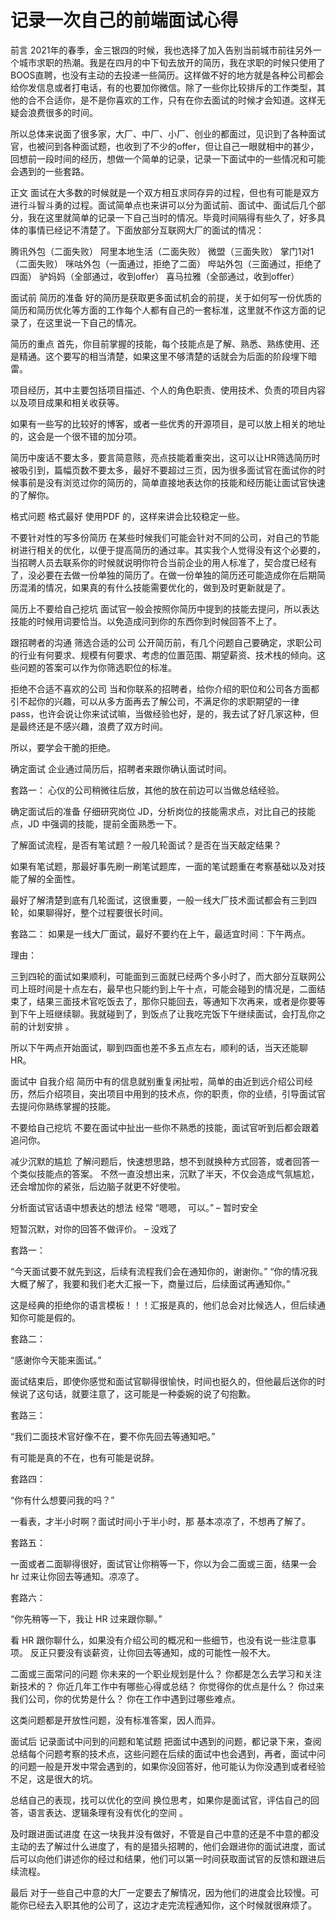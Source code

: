 # 记录一次自己的前端面试心得

前言
2021年的春季，金三银四的时候，我也选择了加入告别当前城市前往另外一个城市求职的热潮。我是在四月的中下旬去放开的简历，我在求职的时候只使用了BOOS直聘，也没有主动的去投递一些简历。这样做不好的地方就是各种公司都会给你发信息或者打电话，有的也要加你微信。除了一些你比较排斥的工作类型，其他的合不合适你，是不是你喜欢的工作，只有在你去面试的时候才会知道。这样无疑会浪费很多的时间。

所以总体来说面了很多家，大厂、中厂、小厂、创业的都面过，见识到了各种面试官，也被问到各种面试题，也收到了不少的offer，但让自己一眼就相中的甚少，回想前一段时间的经历，想做一个简单的记录，记录一下面试中的一些情况和可能会遇到的一些套路。

正文
面试在大多数的时候就是一个双方相互求同存异的过程，但也有可能是双方进行斗智斗勇的过程。面试简单点也来讲可以分为面试前、面试中、面试后几个部分，我在这里就简单的记录一下自己当时的情况。毕竟时间隔得有些久了，好多具体的事情已经记不清楚了。下面放部分互联网大厂的面试的情况：

腾讯外包（二面失败）
阿里本地生活（二面失败）
微盟（三面失败）
掌门1对1（二面失败）
咪咕外包（一面通过，拒绝了二面）
哔站外包（三面通过，拒绝了四面）
驴妈妈（全部通过，收到offer）
喜马拉雅（全部通过，收到offer）

面试前
简历的准备
好的简历是获取更多面试机会的前提，关于如何写一份优质的简历和简历优化等方面的工作每个人都有自己的一套标准，这里就不作这方面的记录了，在这里说一下自己的情况。

简历的重点
首先，你目前掌握的技能，每个技能点是了解、熟悉、熟练使用、还是精通。这个要写的相当清楚，如果这里不够清楚的话就会为后面的阶段埋下暗雷。

项目经历，其中主要包括项目描述、个人的角色职责、使用技术、负责的项目内容以及项目成果和相关收获等。

如果有一些写的比较好的博客，或者一些优秀的开源项目，是可以放上相关的地址的，这会是一个很不错的加分项。

简历中废话不要太多，要言简意赅，亮点技能着重突出，这可以让HR筛选简历时被吸引到，篇幅页数不要太多，最好不要超过三页，因为很多面试官在面试你的时候事前是没有浏览过你的简历的，简单直接地表达你的技能和经历能让面试官快速的了解你。

格式问题
格式最好 使用PDF 的，这样来讲会比较稳定一些。

不要针对性的写多份简历
在某些时候我们可能会针对不同的公司，对自己的节能树进行相关的优化，以便于提高简历的通过率。其实我个人觉得没有这个必要的，当招聘人员去联系你的时候就说明你符合当前企业的用人标准了，契合度已经有了，没必要在去做一份单独的简历了。在做一份单独的简历还可能造成你在后期简历混淆的情况，如果真的有什么技能需要优化的，做到及时更新就是了。

简历上不要给自己挖坑
面试官一般会按照你简历中提到的技能去提问，所以表达技能的时候用词要恰当。以免造成问到你的东西你到时候回答不上了。

跟招聘者的沟通
筛选合适的公司
公开简历前，有几个问题自己要确定，求职公司的行业有何要求、规模有何要求、考虑的位置范围、期望薪资、技术栈的倾向。这些问题的答案可以作为你筛选职位的标准。

拒绝不合适不喜欢的公司
当和你联系的招聘者，给你介绍的职位和公司各方面都引不起你的兴趣，可以从多方面再去了解公司，不满足你的求职期望的一律 pass，也许会说让你来试试嘛，当做经验也好，是的，我去试了好几家这种，但是最终还是不感兴趣，浪费了双方时间。

所以，要学会干脆的拒绝。

确定面试
企业通过简历后，招聘者来跟你确认面试时间。

套路一： 心仪的公司稍微往后放，其他的放在前边可以当做总结经验。

确定面试后的准备
仔细研究岗位 JD，分析岗位的技能需求点，对比自己的技能点，JD 中强调的技能，提前全面熟悉一下。

了解面试流程，是否有笔试题？一般几轮面试？是否在当天敲定结果？

如果有笔试题，那最好事先刷一刷笔试题库，一面的笔试题重在考察基础以及对技能了解的全面性。

最好了解清楚到底有几轮面试，这很重要，一般一线大厂技术面试都会有三到四轮，如果聊得好，整个过程要很长时间。

套路二：
如果是一线大厂面试，最好不要约在上午，最适宜时间：下午两点。

理由：

三到四轮的面试如果顺利，可能面到三面就已经两个多小时了，而大部分互联网公司上班时间是十点左右，最早也只能约到上午十点，可能会碰到的情况是，二面结束了，结果三面技术官吃饭去了，那你只能回去，等通知下次再来，或者是你要等到下午上班继续聊。我就碰到了，到饭点了让我吃完饭下午继续面试，会打乱你之前的计划安排 。

所以下午两点开始面试，聊到四面也差不多五点左右，顺利的话，当天还能聊 HR。

面试中
自我介绍
简历中有的信息就别重复闲扯啦，简单的由近到远介绍公司经历，然后介绍项目，突出项目中用到的技术点，你的职责，你的业绩，引导面试官去提问你熟练掌握的技能。

不要给自己挖坑
不要在面试中扯出一些你不熟悉的技能，面试官听到后都会跟着追问你。

减少沉默的尴尬
了解问题后，快速想思路，想不到就换种方式回答，或者回答一个类似技能点的答案。
不然一直没想出来，沉默了半天，不仅会造成气氛尴尬，还会增加你的紧张，后边脑子就更不好使啦。

分析面试官话语中想表达的想法
经常 “嗯嗯， 可以。” – 暂时安全

短暂沉默，对你的回答不做评价。 – 没戏了

套路一：

“今天面试要不就先到这，后续有流程我们会在通知你的，谢谢你。”
“你的情况我大概了解了，我要和我们老大汇报一下，商量过后，后续面试再通知你。”

这是经典的拒绝你的语言模板！！！汇报是真的，他们总会对比候选人，但后续通知你可能是假的。

套路二：

“感谢你今天能来面试。”

面试结束后，即使你感觉和面试官聊得很愉快，时间也挺久的，但他最后送你的时候说了这句话，就要注意了，这可能是一种委婉的说了句抱歉。

套路三：

“我们二面技术官好像不在，要不你先回去等通知吧。”

有可能是真的不在，也有可能是说辞。

套路四：

“你有什么想要问我的吗？”

一看表，才半小时啊？面试时间小于半小时，那 基本凉凉了，不想再了解了。

套路五：

一面或者二面聊得很好，面试官让你稍等一下，你以为会二面或三面，结果一会 hr 过来让你回去等通知。凉凉了。

套路六：

“你先稍等一下，我让 HR 过来跟你聊。”

看 HR 跟你聊什么，如果没有介绍公司的概况和一些细节，也没有说一些注意事项。
反正只要没有谈薪资，让你回去等通知，成的可能性一般不大。

二面或三面常问的问题
你未来的一个职业规划是什么？
你都是怎么去学习和关注新技术的？
你近几年工作中有哪些心得或总结？
你觉得你的优点是什么？
你过来我们公司，你的优势是什么？
你在工作中遇到过哪些难点。

这类问题都是开放性问题，没有标准答案，因人而异。

面试后
记录面试中问到的问题和笔试题
把面试中遇到的问题，都记录下来，查阅总结每个问题考察的技术点，这些问题在后续的面试中也会遇到，再者，面试中问的问题一般是开发中常会遇到的，如果你没回答好，他可能认为你没遇到或者经验不足，这是很大的坑。

总结自己的表现，找可以优化的空间
换位思考，如果你是面试官，评估自己的回答，语言表达、逻辑条理有没有优化的空间 。

及时跟进面试进度
在这一块我并没有做好，不管是自己中意的还是不中意的都没主动的去了解过什么进度了，有的是猎头招聘的，他们会跟进你的面试进度，面试后可以向他们讲述你的经过和结果，他们可以第一时间获取面试官的反馈和跟进后续流程。

最后
对于一些自己中意的大厂一定要去了解情况，因为他们的进度会比较慢。可能你已经去入职其他的公司了，这边才走完流程通知你，这个时候就很麻烦了。